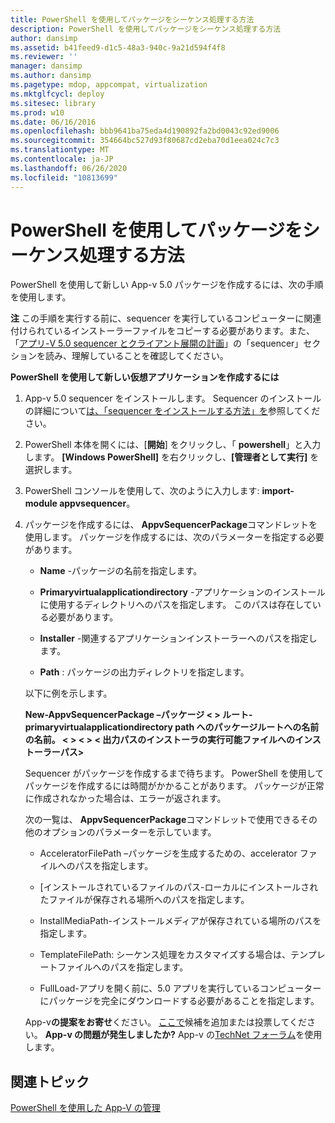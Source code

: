 ```yaml
---
title: PowerShell を使用してパッケージをシーケンス処理する方法
description: PowerShell を使用してパッケージをシーケンス処理する方法
author: dansimp
ms.assetid: b41feed9-d1c5-48a3-940c-9a21d594f4f8
ms.reviewer: ''
manager: dansimp
ms.author: dansimp
ms.pagetype: mdop, appcompat, virtualization
ms.mktglfcycl: deploy
ms.sitesec: library
ms.prod: w10
ms.date: 06/16/2016
ms.openlocfilehash: bbb9641ba75eda4d190892fa2bd0043c92ed9006
ms.sourcegitcommit: 354664bc527d93f80687cd2eba70d1eea024c7c3
ms.translationtype: MT
ms.contentlocale: ja-JP
ms.lasthandoff: 06/26/2020
ms.locfileid: "10813699"
---
```

# PowerShell を使用してパッケージをシーケンス処理する方法


PowerShell を使用して新しい App-v 5.0 パッケージを作成するには、次の手順を使用します。

**注** この手順を実行する前に、sequencer を実行しているコンピューターに関連付けられているインストーラーファイルをコピーする必要があります。また、「[アプリ-V 5.0 sequencer とクライアント展開の計画](planning-for-the-app-v-50-sequencer-and-client-deployment.md)」の「sequencer」セクションを読み、理解していることを確認してください。

 

**PowerShell を使用して新しい仮想アプリケーションを作成するには**

1.  App-v 5.0 sequencer をインストールします。 Sequencer のインストールの詳細について[は、「sequencer をインストールする方法」を](how-to-install-the-sequencer-beta-gb18030.md)参照してください。

2.  PowerShell 本体を開くには、[**開始**] をクリックし、「 **powershell**」と入力します。 **[Windows PowerShell]** を右クリックし、**[管理者として実行]** を選択します。

3.  PowerShell コンソールを使用して、次のように入力します: **import-module appvsequencer**。

4.  パッケージを作成するには、 **AppvSequencerPackage**コマンドレットを使用します。 パッケージを作成するには、次のパラメーターを指定する必要があります。

    -   **Name** -パッケージの名前を指定します。

    -   **Primaryvirtualapplicationdirectory** -アプリケーションのインストールに使用するディレクトリへのパスを指定します。 このパスは存在している必要があります。

    -   **Installer** -関連するアプリケーションインストーラーへのパスを指定します。

    -   **Path** : パッケージの出力ディレクトリを指定します。

    以下に例を示します。

    **New-AppvSequencerPackage –パッケージ &lt; &gt; ルート-primaryvirtualapplicationdirectory path へのパッケージルートへの名前の名前。 &lt; &gt; &lt; &gt; &lt; 出力パスのインストーラの実行可能ファイルへのインストーラーパス&gt;**

    Sequencer がパッケージを作成するまで待ちます。 PowerShell を使用してパッケージを作成するには時間がかかることがあります。 パッケージが正常に作成されなかった場合は、エラーが返されます。

    次の一覧は、 **AppvSequencerPackage**コマンドレットで使用できるその他のオプションのパラメーターを示しています。

    -   AcceleratorFilePath –パッケージを生成するための、accelerator ファイルへのパスを指定します。

    -   [インストールされているファイルのパス-ローカルにインストールされたファイルが保存される場所へのパスを指定します。

    -   InstallMediaPath-インストールメディアが保存されている場所のパスを指定します。

    -   TemplateFilePath: シーケンス処理をカスタマイズする場合は、テンプレートファイルへのパスを指定します。

    -   FullLoad-アプリを開く前に、5.0 アプリを実行しているコンピューターにパッケージを完全にダウンロードする必要があることを指定します。

    App-v**の提案をお寄せ**ください。 [ここで](http://appv.uservoice.com/forums/280448-microsoft-application-virtualization)候補を追加または投票してください。 **App-v の問題が発生しましたか?** App-v の[TechNet フォーラム](https://social.technet.microsoft.com/Forums/home?forum=mdopappv)を使用します。

## 関連トピック


[PowerShell を使用した App-V の管理](administering-app-v-by-using-powershell.md)

 

 





